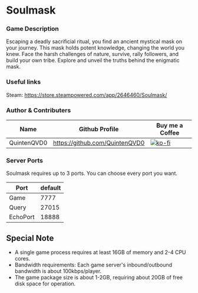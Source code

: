 # Soulmask

### Game Description

 Escaping a deadly sacrificial ritual, you find an ancient mystical mask on your journey. This mask holds potent knowledge, changing the world you knew. Face the harsh challenges of nature, survive, rally followers, and build your own tribe. Explore and unveil the truths behind the enigmatic mask. 

### Useful links

Steam: https://store.steampowered.com/app/2646460/Soulmask/

### Author & Contributers
| Name        | Github Profile  | Buy me a Coffee |
| ------------- |-------------|-------------|
|   QuintenQVD0   | https://github.com/QuintenQVD0 | [![ko-fi](https://ko-fi.com/img/githubbutton_sm.svg)](https://ko-fi.com/J3J2HGECS) |


### Server Ports

Soulmask requires up to 3 ports. You can choose every port you want.

| Port     | default       |
|--------- |---------------|
| Game     |     7777      |
| Query    |     27015     |
| EchoPort |     18888     |

## Special Note

- A single game process requires at least 16GB of memory and 2-4 CPU cores.
- Bandwidth requirements: Each game server's inbound/outbound bandwidth is about 100kbps/player.
- The game package size is about 1-2GB, requiring about 20GB of free disk space for operation.